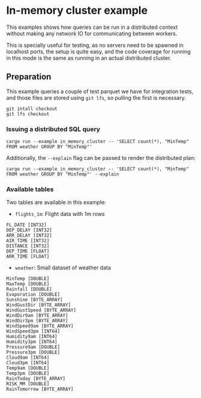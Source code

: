 # In-memory cluster example

This examples shows how queries can be run in a distributed context without making any
network IO for communicating between workers.

This is specially useful for testing, as no servers need to be spawned in localhost ports,
the setup is quite easy, and the code coverage for running in this mode is the same as
running in an actual distributed cluster.

## Preparation

This example queries a couple of test parquet we have for integration tests, and those files are stored using `git lfs`,
so pulling the first is necessary.

```shell
git intall checkout
git lfs checkout
```

### Issuing a distributed SQL query

```shell
cargo run --example in_memory_cluster -- 'SELECT count(*), "MinTemp" FROM weather GROUP BY "MinTemp"'
```

Additionally, the `--explain` flag can be passed to render the distributed plan:

```shell
cargo run --example in_memory_cluster -- 'SELECT count(*), "MinTemp" FROM weather GROUP BY "MinTemp"' --explain 
```

### Available tables

Two tables are available in this example:

- `flights_1m`: Flight data with 1m rows

```
FL_DATE [INT32]
DEP_DELAY [INT32]
ARR_DELAY [INT32]
AIR_TIME [INT32]
DISTANCE [INT32]
DEP_TIME [FLOAT]
ARR_TIME [FLOAT]
```

- `weather`: Small dataset of weather data

```
MinTemp [DOUBLE]
MaxTemp [DOUBLE]
Rainfall [DOUBLE]
Evaporation [DOUBLE]
Sunshine [BYTE_ARRAY]
WindGustDir [BYTE_ARRAY]
WindGustSpeed [BYTE_ARRAY]
WindDir9am [BYTE_ARRAY]
WindDir3pm [BYTE_ARRAY]
WindSpeed9am [BYTE_ARRAY]
WindSpeed3pm [INT64]
Humidity9am [INT64]
Humidity3pm [INT64]
Pressure9am [DOUBLE]
Pressure3pm [DOUBLE]
Cloud9am [INT64]
Cloud3pm [INT64]
Temp9am [DOUBLE]
Temp3pm [DOUBLE]
RainToday [BYTE_ARRAY]
RISK_MM [DOUBLE]
RainTomorrow [BYTE_ARRAY]
```
